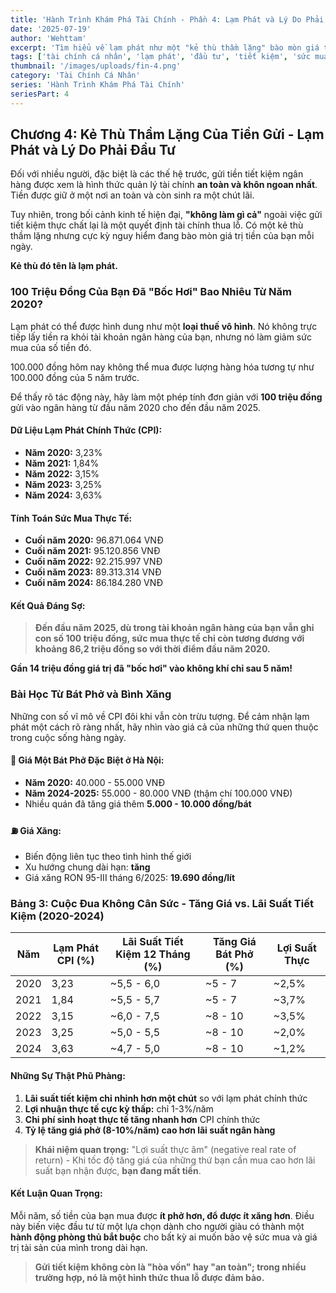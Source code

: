 ```yaml
---
title: 'Hành Trình Khám Phá Tài Chính - Phần 4: Lạm Phát và Lý Do Phải Đầu Tư'
date: '2025-07-19'
author: 'Wehttam'
excerpt: 'Tìm hiểu về lạm phát như một "kẻ thù thầm lặng" bào mòn giá trị tiền tiết kiệm và lý do tại sao đầu tư là hành động bắt buộc để bảo vệ tài sản.'
tags: ['tài chính cá nhân', 'lạm phát', 'đầu tư', 'tiết kiệm', 'sức mua']
thumbnail: '/images/uploads/fin-4.png'
category: 'Tài Chính Cá Nhân'
series: 'Hành Trình Khám Phá Tài Chính'
seriesPart: 4
---
```


## Chương 4: Kẻ Thù Thầm Lặng Của Tiền Gửi - Lạm Phát và Lý Do Phải Đầu Tư

Đối với nhiều người, đặc biệt là các thế hệ trước, gửi tiền tiết kiệm ngân hàng được xem là hình thức quản lý tài chính **an toàn và khôn ngoan nhất**. Tiền được giữ ở một nơi an toàn và còn sinh ra một chút lãi. 

Tuy nhiên, trong bối cảnh kinh tế hiện đại, **"không làm gì cả"** ngoài việc gửi tiết kiệm thực chất lại là một quyết định tài chính thua lỗ. Có một kẻ thù thầm lặng nhưng cực kỳ nguy hiểm đang bào mòn giá trị tiền của bạn mỗi ngày. 

**Kẻ thù đó tên là lạm phát.**

### 100 Triệu Đồng Của Bạn Đã "Bốc Hơi" Bao Nhiêu Từ Năm 2020?

Lạm phát có thể được hình dung như một **loại thuế vô hình**. Nó không trực tiếp lấy tiền ra khỏi tài khoản ngân hàng của bạn, nhưng nó làm giảm sức mua của số tiền đó. 

100.000 đồng hôm nay không thể mua được lượng hàng hóa tương tự như 100.000 đồng của 5 năm trước.

Để thấy rõ tác động này, hãy làm một phép tính đơn giản với **100 triệu đồng** gửi vào ngân hàng từ đầu năm 2020 cho đến đầu năm 2025.

#### Dữ Liệu Lạm Phát Chính Thức (CPI):
- **Năm 2020:** 3,23%
- **Năm 2021:** 1,84%
- **Năm 2022:** 3,15%
- **Năm 2023:** 3,25%
- **Năm 2024:** 3,63%

#### Tính Toán Sức Mua Thực Tế:
- **Cuối năm 2020:** 96.871.064 VNĐ
- **Cuối năm 2021:** 95.120.856 VNĐ
- **Cuối năm 2022:** 92.215.997 VNĐ
- **Cuối năm 2023:** 89.313.314 VNĐ
- **Cuối năm 2024:** 86.184.280 VNĐ

#### Kết Quả Đáng Sợ:

> **Đến đầu năm 2025, dù trong tài khoản ngân hàng của bạn vẫn ghi con số 100 triệu đồng, sức mua thực tế chỉ còn tương đương với khoảng 86,2 triệu đồng so với thời điểm đầu năm 2020.**

**Gần 14 triệu đồng giá trị đã "bốc hơi" vào không khí chỉ sau 5 năm!**

### Bài Học Từ Bát Phở và Bình Xăng

Những con số vĩ mô về CPI đôi khi vẫn còn trừu tượng. Để cảm nhận lạm phát một cách rõ ràng nhất, hãy nhìn vào giá cả của những thứ quen thuộc trong cuộc sống hàng ngày.

#### 🍜 Giá Một Bát Phở Đặc Biệt ở Hà Nội:
- **Năm 2020:** 40.000 - 55.000 VNĐ
- **Năm 2024-2025:** 55.000 - 80.000 VNĐ (thậm chí 100.000 VNĐ)
- Nhiều quán đã tăng giá thêm **5.000 - 10.000 đồng/bát**

#### ⛽ Giá Xăng:
- Biến động liên tục theo tình hình thế giới
- Xu hướng chung dài hạn: **tăng**
- Giá xăng RON 95-III tháng 6/2025: **19.690 đồng/lít**

### Bảng 3: Cuộc Đua Không Cân Sức - Tăng Giá vs. Lãi Suất Tiết Kiệm (2020-2024)

| Năm | Lạm Phát CPI (%) | Lãi Suất Tiết Kiệm 12 Tháng (%) | Tăng Giá Bát Phở (%) | Lợi Suất Thực |
|-----|------------------|----------------------------------|---------------------|---------------|
| 2020 | 3,23 | ~5,5 - 6,0 | ~5 - 7 | ~2,5% |
| 2021 | 1,84 | ~5,5 - 5,7 | ~5 - 7 | ~3,7% |
| 2022 | 3,15 | ~6,0 - 7,5 | ~8 - 10 | ~3,5% |
| 2023 | 3,25 | ~5,0 - 5,5 | ~8 - 10 | ~2,0% |
| 2024 | 3,63 | ~4,7 - 5,0 | ~8 - 10 | ~1,2% |

#### Những Sự Thật Phũ Phàng:

1. **Lãi suất tiết kiệm chỉ nhỉnh hơn một chút** so với lạm phát chính thức
2. **Lợi nhuận thực tế cực kỳ thấp:** chỉ 1-3%/năm
3. **Chi phí sinh hoạt thực tế tăng nhanh hơn** CPI chính thức
4. **Tỷ lệ tăng giá phở (8-10%/năm) cao hơn lãi suất ngân hàng**

> **Khái niệm quan trọng:** "Lợi suất thực âm" (negative real rate of return) - Khi tốc độ tăng giá của những thứ bạn cần mua cao hơn lãi suất bạn nhận được, **bạn đang mất tiền**.

#### Kết Luận Quan Trọng:

Mỗi năm, số tiền của bạn mua được **ít phở hơn, đổ được ít xăng hơn**. Điều này biến việc đầu tư từ một lựa chọn dành cho người giàu có thành một **hành động phòng thủ bắt buộc** cho bất kỳ ai muốn bảo vệ sức mua và giá trị tài sản của mình trong dài hạn.

> **Gửi tiết kiệm không còn là "hòa vốn" hay "an toàn"; trong nhiều trường hợp, nó là một hình thức thua lỗ được đảm bảo.**